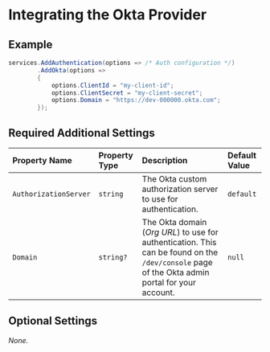 # Integrating the Okta Provider

## Example

```csharp
services.AddAuthentication(options => /* Auth configuration */)
        .AddOkta(options =>
        {
            options.ClientId = "my-client-id";
            options.ClientSecret = "my-client-secret";
            options.Domain = "https://dev-000000.okta.com";
        });
```

## Required Additional Settings

| Property Name | Property Type | Description | Default Value |
|:--|:--|:--|:--|
| `AuthorizationServer` | `string` | The Okta custom authorization server to use for authentication. | `default` |
| `Domain` | `string?` | The Okta domain (_Org URL_) to use for authentication. This can be found on the `/dev/console` page of the Okta admin portal for your account. | `null` |

## Optional Settings

_None._
